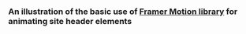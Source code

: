 ### An illustration of the basic use of [Framer Motion library](https://www.npmjs.com/package/framer-motion) for animating site header elements